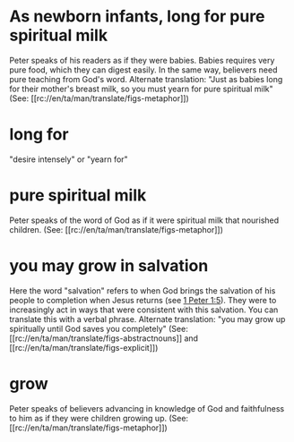 # As newborn infants, long for pure spiritual milk

Peter speaks of his readers as if they were babies. Babies requires very pure food, which they can digest easily. In the same way, believers need pure teaching from God's word. Alternate translation: "Just as babies long for their mother's breast milk, so you must yearn for pure spiritual milk" (See: [[rc://en/ta/man/translate/figs-metaphor]])

# long for

"desire intensely" or "yearn for"

# pure spiritual milk

Peter speaks of the word of God as if it were spiritual milk that nourished children. (See: [[rc://en/ta/man/translate/figs-metaphor]])

# you may grow in salvation

Here the word "salvation" refers to when God brings the salvation of his people to completion when Jesus returns (see [1 Peter 1:5](../01/03.md)). They were to increasingly act in ways that were consistent with this salvation. You can translate this with a verbal phrase. Alternate translation: "you may grow up spiritually until God saves you completely" (See: [[rc://en/ta/man/translate/figs-abstractnouns]] and [[rc://en/ta/man/translate/figs-explicit]])

# grow

Peter speaks of believers advancing in knowledge of God and faithfulness to him as if they were children growing up. (See: [[rc://en/ta/man/translate/figs-metaphor]])

